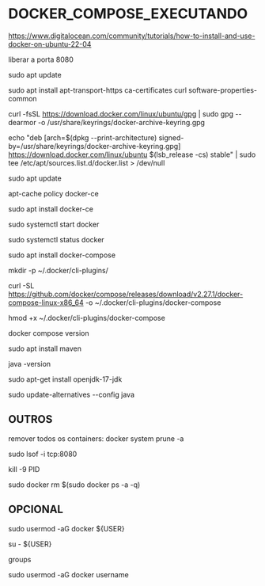 # DOCKER_COMPOSE_EXECUTANDO

https://www.digitalocean.com/community/tutorials/how-to-install-and-use-docker-on-ubuntu-22-04

liberar a porta 8080

sudo apt update

sudo apt install apt-transport-https ca-certificates curl software-properties-common

curl -fsSL https://download.docker.com/linux/ubuntu/gpg | sudo gpg --dearmor -o /usr/share/keyrings/docker-archive-keyring.gpg

echo "deb [arch=$(dpkg --print-architecture) signed-by=/usr/share/keyrings/docker-archive-keyring.gpg] https://download.docker.com/linux/ubuntu $(lsb_release -cs) stable" | sudo tee /etc/apt/sources.list.d/docker.list > /dev/null

sudo apt update

apt-cache policy docker-ce

sudo apt install docker-ce

sudo systemctl start docker

sudo systemctl status docker

sudo apt  install docker-compose 

mkdir -p ~/.docker/cli-plugins/

curl -SL https://github.com/docker/compose/releases/download/v2.27.1/docker-compose-linux-x86_64 -o ~/.docker/cli-plugins/docker-compose

hmod +x ~/.docker/cli-plugins/docker-compose

docker compose version

sudo apt install maven

java -version

sudo apt-get install openjdk-17-jdk 

sudo update-alternatives --config java

## OUTROS

remover todos os containers: docker system prune -a

sudo lsof -i tcp:8080

kill -9 PID 

sudo docker rm $(sudo docker ps -a -q)

## OPCIONAL

sudo usermod -aG docker ${USER}

su - ${USER}

groups

sudo usermod -aG docker username



